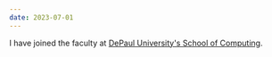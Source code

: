 ```yaml
---
date: 2023-07-01
---
```

I have joined the faculty at [DePaul University's School of Computing](https://www.cdm.depaul.edu/academics/Pages/School-of-Computing.aspx).
